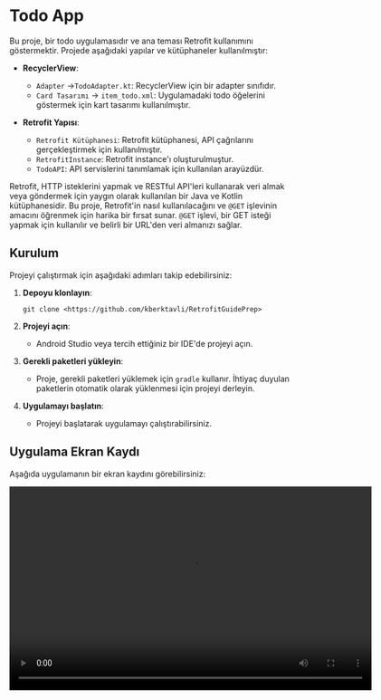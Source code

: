 # Todo App

Bu proje, bir todo uygulamasıdır ve ana teması Retrofit kullanımını göstermektir. Projede aşağıdaki yapılar ve kütüphaneler kullanılmıştır:

- **RecyclerView**:
    - `Adapter` ->`TodoAdapter.kt`: RecyclerView için bir adapter sınıfıdır.
    - `Card Tasarımı` -> `item_todo.xml`: Uygulamadaki todo öğelerini göstermek için kart tasarımı kullanılmıştır.
    
- **Retrofit Yapısı**:
    - `Retrofit Kütüphanesi`: Retrofit kütüphanesi, API çağrılarını gerçekleştirmek için kullanılmıştır.
    - `RetrofitInstance`: Retrofit instance'ı oluşturulmuştur.
    - `TodoAPI`: API servislerini tanımlamak için kullanılan arayüzdür.
 
<p>Retrofit, HTTP isteklerini yapmak ve RESTful API'leri kullanarak veri almak veya göndermek için yaygın olarak kullanılan bir Java ve Kotlin kütüphanesidir.
  Bu proje, Retrofit'in nasıl kullanılacağını ve <code>@GET</code> işlevinin amacını öğrenmek için harika bir fırsat sunar.
  <code>@GET</code> işlevi, bir GET isteği yapmak için kullanılır ve belirli bir URL'den veri almanızı sağlar.</p>

## Kurulum

Projeyi çalıştırmak için aşağıdaki adımları takip edebilirsiniz:

1. **Depoyu klonlayın**: 

    ```shell
    git clone <https://github.com/kberktavli/RetrofitGuidePrep>
    ```

2. **Projeyi açın**:

    - Android Studio veya tercih ettiğiniz bir IDE'de projeyi açın.

3. **Gerekli paketleri yükleyin**:

    - Proje, gerekli paketleri yüklemek için `gradle` kullanır. İhtiyaç duyulan paketlerin otomatik olarak yüklenmesi için projeyi derleyin.

4. **Uygulamayı başlatın**:

    - Projeyi başlatarak uygulamayı çalıştırabilirsiniz.

## Uygulama Ekran Kaydı

Aşağıda uygulamanın bir ekran kaydını görebilirsiniz:

<video width="640" height="360" controls>
  <source src="screen_record.mp4" type="video/mp4">
</video>
